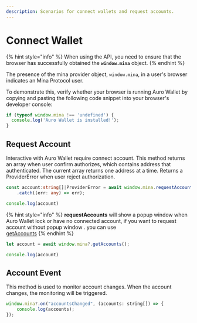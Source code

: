 ```yaml
---
description: Scenarios for connect wallets and request accounts.
---
```


# Connect Wallet

{% hint style="info" %}
When using the API, you need to ensure that the browser has successfully obtained the **`window.mina`** object.
{% endhint %}

The presence of the mina provider object, `window.mina`, in a user's browser indicates an Mina Protocol user.

To demonstrate this, verify whether your browser is running Auro Wallet by copying and pasting the following code snippet into your browser's developer console:

```javascript
if (typeof window.mina !== 'undefined') {
  console.log('Auro Wallet is installed!');
}
```

## Request Account

Interactive with Auro Wallet require connect account. This method returns an array when user confirm authorizes, which contains address that authenticated. The current array returns one address at a time. Returns a ProviderError when user reject authorization.

```typescript
const account:string[]|ProviderError = await window.mina.requestAccounts()
    .catch((err: any) => err);

console.log(account)
```

{% hint style="info" %}
**requestAccounts** will show a popup window when Auro Wallet lock or have no connected account, if you want to request account without popup window . you can use\
[getAccounts](../reference/api-reference/methods/#getaccounts)
{% endhint %}

```javascript
let account = await window.mina?.getAccounts();

console.log(account)
```

## Account Event

This method is used to monitor account changes. When the account changes, the monitoring will be triggered.

```javascript
window.mina?.on("accountsChanged", (accounts: string[]) => {
    console.log(accounts);
});
```
